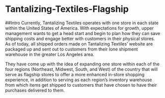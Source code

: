 # Tantalizing-Textiles-Flagship

##Intro
Currently, Tantalizing Textiles operates with one store in each state within the United States of America. With expectations for growth, upper management wants to get a head start and begin to plan how they can save shipping costs and engage better with customers in their physical stores. As of today, all shipped orders made on Tantalizing Textiles’ website are packaged up and sent out to customers from their lone shipment warehouse in the greater Los Angeles area. 

They have come up with the idea of expanding one store within each of the four regions (Northeast, Midwest, South, and West) of the country that will serve as flagship stores to offer a more enhanced in-store shopping experience, in addition to serving as each region’s inventory warehouse from which items get shipped to customers that have chosen to have their purchases delivered to them. 
